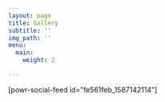 ```yaml
---
layout: page
title: Gallery
subtitle: ''
img_path: ''
menu:
  main:
    weight: 2

---
```

\[powr-social-feed id="fe561feb_1587142114"\]